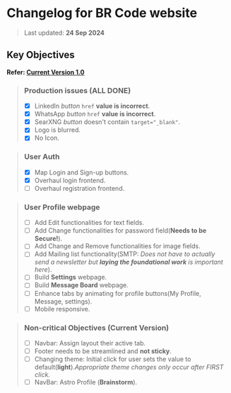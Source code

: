# Changelog for BR Code website

> Last updated: **24 Sep 2024**


## Key Objectives

**Refer: [Current Version 1.0](https://bcodelabs.com/)**

> ### Production issues (ALL DONE)
>
> - [x] LinkedIn *button* `href` **value is incorrect**.
> - [x] WhatsApp *button* `href` **value is incorrect**.
> - [x] SearXNG *button* doesn't contain `target="_blank"`.
> - [x] Logo is blurred.
> - [x] No Icon.
>

> ### User Auth
>
> - [x] Map Login and Sign-up buttons.
> - [x] Overhaul login frontend.
> - [ ] Overhaul registration frontend.
>

> ### User Profile webpage
> 
> - [ ] Add Edit functionalities for text fields.
> - [ ] Add Change functionalities for password field(**Needs to be Secure!**).
> - [ ] Add Change and Remove functionalities for image fields.
> - [ ] Add Mailing list functionality(SMTP: *Does not have to actually send a newsletter but **laying the foundational work** is important here*).
> - [ ] Build **Settings** webpage.
> - [ ] Build **Message Board** webpage.
> - [ ] Enhance tabs by animating for profile buttons(My Profile, Message, settings).
> - [ ] Mobile responsive.
>

> ### Non-critical Objectives (Current Version)
>
> - [ ] Navbar: Assign layout their active tab.
> - [ ] Footer needs to be streamlined and **not sticky**.
> - [ ] Changing theme: Initial click for user sets the value to default(**light**).*Appropriate theme changes only occur after FIRST click.*
> - [ ] NavBar: Astro Profile (**Brainstorm**).
>
